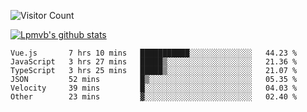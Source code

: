 ![Visitor Count](https://profile-counter.glitch.me/Lpmvb/count.svg)

[![Lpmvb's github stats](https://github-readme-stats.vercel.app/api?username=lpmvb&show_icons=true&title_color=fff&icon_color=79ff97&text_color=9f9f9f&bg_color=151515)](https://github.com/anuraghazra/github-readme-stats)

<!--
Here are some ideas to get you started:

- 🔭 I’m currently working on ...
- 🌱 I’m currently learning ...
- 👯 I’m looking to collaborate on ...
- 🤔 I’m looking for help with ...
- 💬 Ask me about ...
- 📫 How to reach me: ...
- 😄 Pronouns: ...
- ⚡ Fun fact: ...
-->

<!--START_SECTION:waka-->

```text
Vue.js       7 hrs 10 mins   ███████████░░░░░░░░░░░░░░   44.23 %
JavaScript   3 hrs 27 mins   █████▒░░░░░░░░░░░░░░░░░░░   21.36 %
TypeScript   3 hrs 25 mins   █████▒░░░░░░░░░░░░░░░░░░░   21.07 %
JSON         52 mins         █▒░░░░░░░░░░░░░░░░░░░░░░░   05.35 %
Velocity     39 mins         █░░░░░░░░░░░░░░░░░░░░░░░░   04.03 %
Other        23 mins         ▓░░░░░░░░░░░░░░░░░░░░░░░░   02.40 %
```

<!--END_SECTION:waka-->
